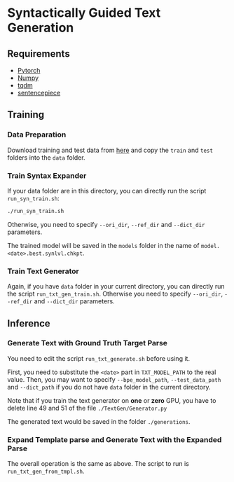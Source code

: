 # Syntactically Guided Text Generation

## Requirements

- [Pytorch](https://pytorch.org/)
- [Numpy](https://numpy.org/)
- [tqdm](https://github.com/tqdm/tqdm)
- [sentencepiece](https://github.com/google/sentencepiece)

## Training

### Data Preparation

Download training and test data from [here](https://drive.google.com/drive/folders/1LanFy0BC1qC93vICXk2V2J3zcKpAio7j?usp=sharing) and copy the `train` and `test` folders into the `data` folder.

### Train Syntax Expander

If your data folder are in this directory, you can directly run the script `run_syn_train.sh`: 

```bash
./run_syn_train.sh
```

Otherwise, you need to specify `--ori_dir`, `--ref_dir` and `--dict_dir` parameters.

The trained model will be saved in the `models` folder in the name of `model.<date>.best.synlvl.chkpt`.

### Train Text Generator

Again, if you have `data` folder in your current directory, you can directly run the script `run_txt_gen_train.sh`. Otherwise you need to specify  `--ori_dir`, `--ref_dir` and `--dict_dir` parameters.

## Inference

### Generate Text with Ground Truth Target Parse

You need to edit the script `run_txt_generate.sh` before using it.

First, you need to substitute the `<date>` part in `TXT_MODEL_PATH` to the real value. Then, you may want to specify `--bpe_model_path`, `--test_data_path` and `--dict_path` if you do not have `data` folder in the current directory.

Note that if you train the text generator on **one** or **zero** GPU, you have to delete line 49 and 51 of the file `./TextGen/Generator.py`

The generated text would be saved in the folder `./generations`.

### Expand Template parse and Generate Text with the Expanded Parse

The overall operation is the same as above. The script to run is `run_txt_gen_from_tmpl.sh`.

